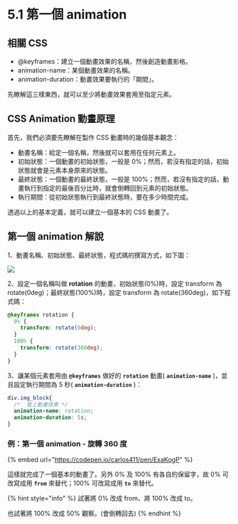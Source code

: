 # 5.1 第一個 animation

## 相關 CSS

* @keyframes：建立一個動畫效果的名稱，然後創造動畫影格。
* animation-name：某個動畫效果的名稱。
* animation-duration：動畫效果要執行的「期間」。

先瞭解這三樣東西，就可以至少將動畫效果套用至指定元素。

## CSS Animation 動畫原理

首先，我們必須要先瞭解在製作 CSS 動畫時的幾個基本觀念：

* 動畫名稱：給定一個名稱，然後就可以套用在任何元素上。
* 初始狀態：一個動畫的初始狀態，一般是 0%；然而，若沒有指定的話，初始狀態就會是元素本身原來的狀態。
* 最終狀態：一個動畫的最終狀態，一般是 100%；然而，若沒有指定的話，動畫執行到指定的最後百分比時，就會倒轉回到元素的初始狀態。
* 執行期間：從初始狀態執行到最終狀態時，要在多少時間完成。

透過以上的基本定義，就可以建立一個基本的 CSS 動畫了。



## 第一個 animation 解說

1、動畫名稱、初始狀態、最終狀態，程式碼的撰寫方式，如下圖：

![](../.gitbook/assets/css\_keyframes-1.png)

2、設定一個名稱叫做 **rotation** 的動畫，初始狀態(0%)時，設定 transform 為 rotate(0deg)；最終狀態(100%)時，設定 transform 為 rotate(360deg)，如下程式碼：

```css
@keyframes rotation {
  0% {
    transform: rotate(0deg);
  }
  100% {
    transform: rotate(360deg);
  }
}
```

3、讓某個元素套用由 **`@keyframes`** 做好的 **`rotation`** 動畫( **`animation-name`** )，並且設定執行期間為 5 秒( **`animation-duration`** )：

```css
div.img_block{
  /*  套上動畫效果 */
  animation-name: rotation;
  animation-duration: 5s;
}
```

### 例：第一個 animation - 旋轉 360 度

{% embed url="https://codepen.io/carlos411/pen/ExaKogP" %}

這樣就完成了一個基本的動畫了。另外 0% 及 100% 有各自的保留字，故 0% 可改寫成用 **`from`** 來替代；100% 可改寫成用 **`to`** 來替代。

{% hint style="info" %}
試著將 0% 改成 from、將 100% 改成 to。

也試著將 100% 改成 50% 觀察。(會倒轉回去)
{% endhint %}

